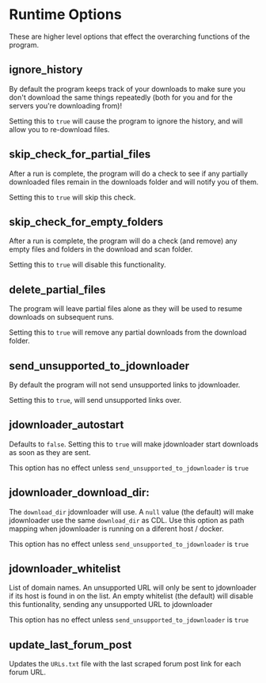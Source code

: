 # Runtime Options

These are higher level options that effect the overarching functions of the program.



## ignore_history

By default the program keeps track of your downloads to make sure you don't download the same things repeatedly (both for you and for the servers you're downloading from)!

Setting this to `true` will cause the program to ignore the history, and will allow you to re-download files.



## skip_check_for_partial_files

After a run is complete, the program will do a check to see if any partially downloaded files remain in the downloads folder and will notify you of them.

Setting this to `true` will skip this check.



## skip_check_for_empty_folders

After a run is complete, the program will do a check (and remove) any empty files and folders in the download and scan folder.

Setting this to `true` will disable this functionality.



## delete_partial_files

The program will leave partial files alone as they will be used to resume downloads on subsequent runs.

Setting this to `true` will remove any partial downloads from the download folder.



## send_unsupported_to_jdownloader

By default the program will not send unsupported links to jdownloader.

Setting this to `true`, will send unsupported links over.



## jdownloader_autostart

Defaults to `false`. Setting this to `true` will make jdownloader start downloads as soon as they are sent.

This option has no effect unless `send_unsupported_to_jdownloader` is `true`



## jdownloader_download_dir:

The `download_dir` jdownloader will use. A `null` value (the default) will make jdownloader use the same `download_dir` as CDL. Use this option as path mapping when jdownloader is running on a diferent host / docker.

This option has no effect unless `send_unsupported_to_jdownloader` is `true`



## jdownloader_whitelist

List of domain names. An unsupported URL will only be sent to jdownloader if its host is found in on the list. An empty whitelist (the default) will disable this funtionality, sending any unsupported URL to jdownloader

This option has no effect unless `send_unsupported_to_jdownloader` is `true`



## update_last_forum_post

Updates the `URLs.txt` file with the last scraped forum post link for each forum URL.
